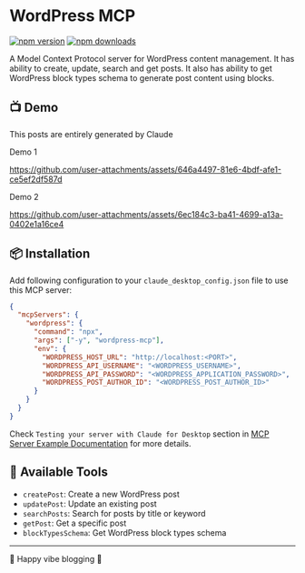 # WordPress MCP

[![npm version](https://img.shields.io/npm/v/wordpress-mcp.svg)](https://www.npmjs.com/package/wordpress-mcp)
[![npm downloads](https://img.shields.io/npm/dm/wordpress-mcp.svg)](https://www.npmjs.com/package/wordpress-mcp)

A Model Context Protocol server for WordPress content management. It has ability to create, update, search and get posts. It also has ability to get WordPress block types schema to generate post content using blocks.

## 📺 Demo

This posts are entirely generated by Claude

Demo 1

https://github.com/user-attachments/assets/646a4497-81e6-4bdf-afe1-ce5ef2df587d

Demo 2

https://github.com/user-attachments/assets/6ec184c3-ba41-4699-a13a-0402e1a16ce4

## 📦 Installation

Add following configuration to your `claude_desktop_config.json` file to use this MCP server:

```json
{
  "mcpServers": {
    "wordpress": {
      "command": "npx",
      "args": ["-y", "wordpress-mcp"],
      "env": {
        "WORDPRESS_HOST_URL": "http://localhost:<PORT>",
        "WORDPRESS_API_USERNAME": "<WORDPRESS_USERNAME>",
        "WORDPRESS_API_PASSWORD": "<WORDPRESS_APPLICATION_PASSWORD>",
        "WORDPRESS_POST_AUTHOR_ID": "<WORDPRESS_POST_AUTHOR_ID>"
      }
    }
  }
}
```

Check `Testing your server with Claude for Desktop` section in [MCP Server Example Documentation](https://modelcontextprotocol.io/quickstart/server) for more details.

## 📝 Available Tools

- `createPost`: Create a new WordPress post
- `updatePost`: Update an existing post
- `searchPosts`: Search for posts by title or keyword
- `getPost`: Get a specific post
- `blockTypesSchema`: Get WordPress block types schema

---

🎉 Happy vibe blogging 🎉
